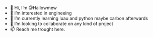 - 👋 Hi, I’m @Hallowmew
- 👀 I’m interested in engineeing
- 🌱 I’m currently learning luau and python maybe carbon afterwards
- 💞️ I’m looking to collaborate on any kind of project
- 📫 Reach me trought here.

<!---
Hallowmew/Hallowmew is a ✨ special ✨ repository because its `README.md` (this file) appears on your GitHub profile.
You can click the Preview link to take a look at your changes.
--->
